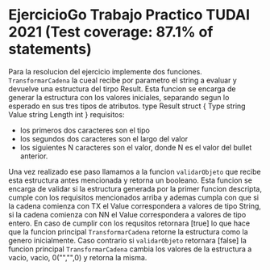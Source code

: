 # EjercicioGo Trabajo Practico TUDAI 2021 (Test coverage: 87.1% of statements)


Para la resolucion del ejercicio implemente dos funciones.
`TransformarCadena` la cueal recibe por parametro el string a evaluar y devuelve una estructura del tirpo Result.
Esta funcion se encarga de generar la estructura con los valores iniciales, separando segun lo esperado en sus tres tipos de atributos.
type Result struct {
    Type    string 
    Value   string
    Length  int
}
requisitos:
- los primeros dos caracteres son el tipo
- los segundos dos caracteres son el largo del valor
- los siguientes N caracteres son el valor, donde N es el valor del bullet anterior.

Una vez realizado ese paso llamamos a la funcion `validarObjeto` que recibe esta estructura antes mencionada y retorna un booleano.
Esta funcion se encarga de validar si la estructura generada por la primer funcion descripta, cumple con los requisitos mencionados arriba y ademas cumpla con que si la cadena comienza con TX el Value correspondera a valores de tipo String, si la cadena comienza con NN el Value correspondera a valores de tipo entero.
En caso de cumplir con los requsitos retornara [true] lo que hace que la funcion principal `TransformarCadena` retorne la estructura como la genero inicialmente. Caso contrario si `validarObjeto` retornara [false] la funcion principal `TransformarCadena` cambia los valores de la estructura a vacio, vacio, 0("","",0) y retorna la misma.